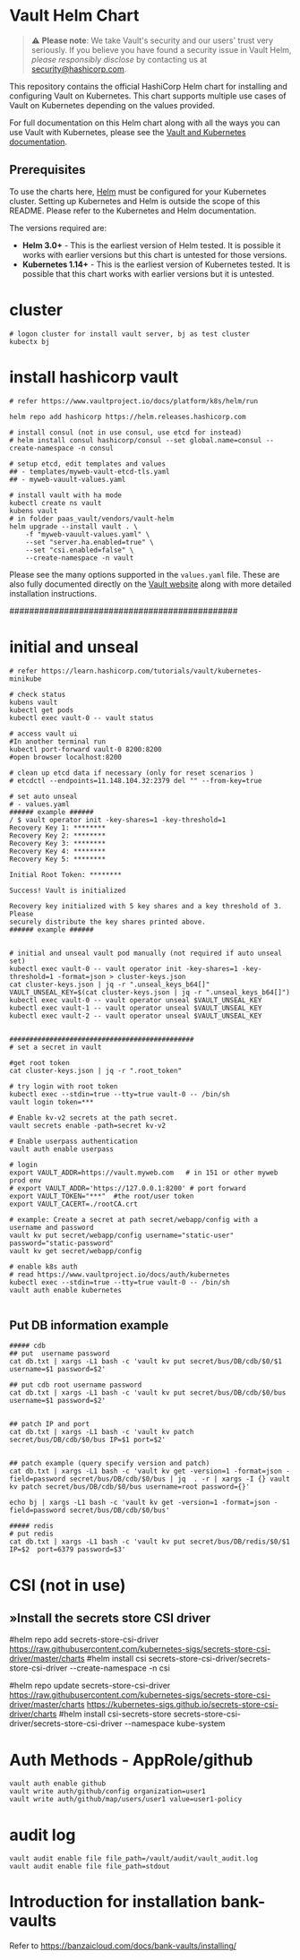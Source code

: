 # Vault Helm Chart

> :warning: **Please note**: We take Vault's security and our users' trust very seriously. If 
you believe you have found a security issue in Vault Helm, _please responsibly disclose_ 
by contacting us at [security@hashicorp.com](mailto:security@hashicorp.com).

This repository contains the official HashiCorp Helm chart for installing
and configuring Vault on Kubernetes. This chart supports multiple use
cases of Vault on Kubernetes depending on the values provided.

For full documentation on this Helm chart along with all the ways you can
use Vault with Kubernetes, please see the
[Vault and Kubernetes documentation](https://www.vaultproject.io/docs/platform/k8s/).

## Prerequisites

To use the charts here, [Helm](https://helm.sh/) must be configured for your
Kubernetes cluster. Setting up Kubernetes and Helm is outside the scope of
this README. Please refer to the Kubernetes and Helm documentation.

The versions required are:

  * **Helm 3.0+** - This is the earliest version of Helm tested. It is possible
    it works with earlier versions but this chart is untested for those versions.
  * **Kubernetes 1.14+** - This is the earliest version of Kubernetes tested.
    It is possible that this chart works with earlier versions but it is
    untested.


# cluster

```
# logon cluster for install vault server, bj as test cluster
kubectx bj
```

# install hashicorp vault 
```
# refer https://www.vaultproject.io/docs/platform/k8s/helm/run

helm repo add hashicorp https://helm.releases.hashicorp.com

# install consul (not in use consul, use etcd for instead)
# helm install consul hashicorp/consul --set global.name=consul --create-namespace -n consul

# setup etcd, edit templates and values 
## - templates/myweb-vault-etcd-tls.yaml 
## - myweb-vauult-values.yaml 

# install vault with ha mode
kubectl create ns vault
kubens vault
# in folder paas_vault/vendors/vault-helm
helm upgrade --install vault . \
    -f "myweb-vauult-values.yaml" \
    --set "server.ha.enabled=true" \
    --set "csi.enabled=false" \
    --create-namespace -n vault
```
Please see the many options supported in the `values.yaml` file. These are also
fully documented directly on the [Vault
website](https://www.vaultproject.io/docs/platform/k8s/helm) along with more
detailed installation instructions.

##############################################
# initial and unseal  
```
# refer https://learn.hashicorp.com/tutorials/vault/kubernetes-minikube

# check status
kubens vault
kubectl get pods
kubectl exec vault-0 -- vault status

# access vault ui
#In another terminal run
kubectl port-forward vault-0 8200:8200
#open browser localhost:8200

# clean up etcd data if necessary (only for reset scenarios )
# etcdctl --endpoints=11.148.104.32:2379 del "" --from-key=true

# set auto unseal 
# - values.yaml 
###### example ######
/ $ vault operator init -key-shares=1 -key-threshold=1
Recovery Key 1: ********
Recovery Key 2: ********
Recovery Key 3: ********
Recovery Key 4: ********
Recovery Key 5: ********

Initial Root Token: ********

Success! Vault is initialized

Recovery key initialized with 5 key shares and a key threshold of 3. Please
securely distribute the key shares printed above.
###### example ######


# initial and unseal vault pod manually (not required if auto unseal set)
kubectl exec vault-0 -- vault operator init -key-shares=1 -key-threshold=1 -format=json > cluster-keys.json
cat cluster-keys.json | jq -r ".unseal_keys_b64[]"
VAULT_UNSEAL_KEY=$(cat cluster-keys.json | jq -r ".unseal_keys_b64[]")
kubectl exec vault-0 -- vault operator unseal $VAULT_UNSEAL_KEY
kubectl exec vault-1 -- vault operator unseal $VAULT_UNSEAL_KEY
kubectl exec vault-2 -- vault operator unseal $VAULT_UNSEAL_KEY


##############################################
# set a secret in vault

#get root token
cat cluster-keys.json | jq -r ".root_token"

# try login with root token
kubectl exec --stdin=true --tty=true vault-0 -- /bin/sh
vault login token=***

# Enable kv-v2 secrets at the path secret.
vault secrets enable -path=secret kv-v2

# Enable userpass authentication
vault auth enable userpass

# login
export VAULT_ADDR=https://vault.myweb.com   # in 151 or other myweb prod env
# export VAULT_ADDR='https://127.0.0.1:8200' # port forward
export VAULT_TOKEN="***"  #the root/user token  
export VAULT_CACERT=./rootCA.crt 

# example: Create a secret at path secret/webapp/config with a username and password
vault kv put secret/webapp/config username="static-user" password="static-password"
vault kv get secret/webapp/config

# enable k8s auth
# read https://www.vaultproject.io/docs/auth/kubernetes
kubectl exec --stdin=true --tty=true vault-0 -- /bin/sh
vault auth enable kubernetes


```


## Put DB information example
```
##### cdb
## put  username password
cat db.txt | xargs -L1 bash -c 'vault kv put secret/bus/DB/cdb/$0/$1 username=$1 password=$2'

## put cdb root username password
cat db.txt | xargs -L1 bash -c 'vault kv put secret/bus/DB/cdb/$0/bus username=$1 password=$2'


## patch IP and port
cat db.txt | xargs -L1 bash -c 'vault kv patch secret/bus/DB/cdb/$0/bus IP=$1 port=$2'


## patch example (query specify version and patch)
cat db.txt | xargs -L1 bash -c 'vault kv get -version=1 -format=json -field=password secret/bus/DB/cdb/$0/bus | jq  . -r | xargs -I {} vault kv patch secret/bus/DB/cdb/$0/bus username=root password={}'

echo bj | xargs -L1 bash -c 'vault kv get -version=1 -format=json -field=password secret/bus/DB/cdb/$0/bus'

##### redis
# put redis 
cat db.txt | xargs -L1 bash -c 'vault kv put secret/bus/DB/redis/$0/$1 IP=$2  port=6379 password=$3'

```


####




# CSI   (not in use)
## »Install the secrets store CSI driver
#helm repo add secrets-store-csi-driver https://raw.githubusercontent.com/kubernetes-sigs/secrets-store-csi-driver/master/charts
#helm install csi secrets-store-csi-driver/secrets-store-csi-driver --create-namespace  -n csi


#helm repo update secrets-store-csi-driver https://raw.githubusercontent.com/kubernetes-sigs/secrets-store-csi-driver/master/charts https://kubernetes-sigs.github.io/secrets-store-csi-driver/charts
#helm install csi-secrets-store secrets-store-csi-driver/secrets-store-csi-driver --namespace kube-system





# Auth Methods - AppRole/github
```
vault auth enable github
vault write auth/github/config organization=user1
vault write auth/github/map/users/user1 value=user1-policy
```

# audit log
```
vault audit enable file file_path=/vault/audit/vault_audit.log  
vault audit enable file file_path=stdout
```

# Introduction for installation bank-vaults

Refer to https://banzaicloud.com/docs/bank-vaults/installing/




